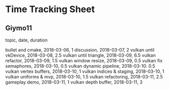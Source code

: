 # Time Tracking Sheet

## Giymo11

topic,                      date,           duration
    
bullet and cmake,           2018-03-06,     1
discussion,                 2018-03-07,     2
vulkan until vkDevice,      2018-03-08,     2.5
vulkan until triangle,      2018-03-09,     6.5
vulkan refactor,            2018-03-09,     1.5
vulkan window resize,       2018-03-09,     0.5
vulkan fix semaphores,      2018-03-10,     0.5
vulkan dynamic pipeline,    2018-03-10.     0.5
vulkan vertex buffers,      2018-03-10,     1
vulkan indices & staging,   2018-03-10,     1
vulkan uniforms & mvp,      2018-03-10,     1.5
vulkan refactoring,         2018-03-11,     2.5
gameplay demo,              2018-03-11,     1
vulkan depth buffer,        2018-03-11,     3











